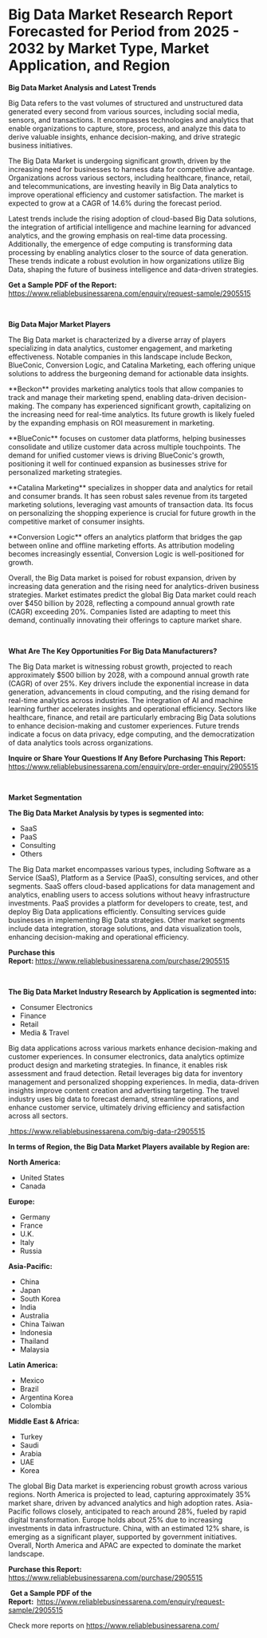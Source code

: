 <p><h1>Big Data Market Research Report Forecasted for Period from 2025 -  2032 by Market Type, Market Application, and Region</h1></p><p><strong>Big Data Market Analysis and Latest Trends</strong></p>
<p><p>Big Data refers to the vast volumes of structured and unstructured data generated every second from various sources, including social media, sensors, and transactions. It encompasses technologies and analytics that enable organizations to capture, store, process, and analyze this data to derive valuable insights, enhance decision-making, and drive strategic business initiatives.</p><p>The Big Data Market is undergoing significant growth, driven by the increasing need for businesses to harness data for competitive advantage. Organizations across various sectors, including healthcare, finance, retail, and telecommunications, are investing heavily in Big Data analytics to improve operational efficiency and customer satisfaction. The market is expected to grow at a CAGR of 14.6% during the forecast period.</p><p>Latest trends include the rising adoption of cloud-based Big Data solutions, the integration of artificial intelligence and machine learning for advanced analytics, and the growing emphasis on real-time data processing. Additionally, the emergence of edge computing is transforming data processing by enabling analytics closer to the source of data generation. These trends indicate a robust evolution in how organizations utilize Big Data, shaping the future of business intelligence and data-driven strategies.</p></p>
<p><strong>Get a Sample PDF of the Report:&nbsp;</strong> <a href="https://www.reliablebusinessarena.com/enquiry/request-sample/2905515?utm_campaign=2483&utm_medium=2&utm_source=Github&utm_content=ia&utm_term=12032025&utm_id=big-data">https://www.reliablebusinessarena.com/enquiry/request-sample/2905515</a></p>
<p>&nbsp;</p>
<p><strong>Big Data Major Market Players</strong></p>
<p><p>The Big Data market is characterized by a diverse array of players specializing in data analytics, customer engagement, and marketing effectiveness. Notable companies in this landscape include Beckon, BlueConic, Conversion Logic, and Catalina Marketing, each offering unique solutions to address the burgeoning demand for actionable data insights.</p><p>**Beckon** provides marketing analytics tools that allow companies to track and manage their marketing spend, enabling data-driven decision-making. The company has experienced significant growth, capitalizing on the increasing need for real-time analytics. Its future growth is likely fueled by the expanding emphasis on ROI measurement in marketing.</p><p>**BlueConic** focuses on customer data platforms, helping businesses consolidate and utilize customer data across multiple touchpoints. The demand for unified customer views is driving BlueConic's growth, positioning it well for continued expansion as businesses strive for personalized marketing strategies.</p><p>**Catalina Marketing** specializes in shopper data and analytics for retail and consumer brands. It has seen robust sales revenue from its targeted marketing solutions, leveraging vast amounts of transaction data. Its focus on personalizing the shopping experience is crucial for future growth in the competitive market of consumer insights.</p><p>**Conversion Logic** offers an analytics platform that bridges the gap between online and offline marketing efforts. As attribution modeling becomes increasingly essential, Conversion Logic is well-positioned for growth.</p><p>Overall, the Big Data market is poised for robust expansion, driven by increasing data generation and the rising need for analytics-driven business strategies. Market estimates predict the global Big Data market could reach over $450 billion by 2028, reflecting a compound annual growth rate (CAGR) exceeding 20%. Companies listed are adapting to meet this demand, continually innovating their offerings to capture market share.</p></p>
<p>&nbsp;</p>
<p><strong>What Are The Key Opportunities For Big Data Manufacturers?</strong></p>
<p><p>The Big Data market is witnessing robust growth, projected to reach approximately $500 billion by 2028, with a compound annual growth rate (CAGR) of over 25%. Key drivers include the exponential increase in data generation, advancements in cloud computing, and the rising demand for real-time analytics across industries. The integration of AI and machine learning further accelerates insights and operational efficiency. Sectors like healthcare, finance, and retail are particularly embracing Big Data solutions to enhance decision-making and customer experiences. Future trends indicate a focus on data privacy, edge computing, and the democratization of data analytics tools across organizations.</p></p>
<p><strong>Inquire or Share Your Questions If Any Before Purchasing This Report:</strong> <a href="https://www.reliablebusinessarena.com/enquiry/pre-order-enquiry/2905515?utm_campaign=2483&utm_medium=2&utm_source=Github&utm_content=ia&utm_term=12032025&utm_id=big-data">https://www.reliablebusinessarena.com/enquiry/pre-order-enquiry/2905515</a></p>
<p>&nbsp;</p>
<p><strong>Market Segmentation</strong></p>
<p><strong>The Big Data Market Analysis by types is segmented into:</strong></p>
<p><ul><li>SaaS</li><li>PaaS</li><li>Consulting</li><li>Others</li></ul></p>
<p><p>The Big Data market encompasses various types, including Software as a Service (SaaS), Platform as a Service (PaaS), consulting services, and other segments. SaaS offers cloud-based applications for data management and analytics, enabling users to access solutions without heavy infrastructure investments. PaaS provides a platform for developers to create, test, and deploy Big Data applications efficiently. Consulting services guide businesses in implementing Big Data strategies. Other market segments include data integration, storage solutions, and data visualization tools, enhancing decision-making and operational efficiency.</p></p>
<p><strong>Purchase this Report:&nbsp;</strong><a href="https://www.reliablebusinessarena.com/purchase/2905515?utm_campaign=2483&utm_medium=2&utm_source=Github&utm_content=ia&utm_term=12032025&utm_id=big-data">https://www.reliablebusinessarena.com/purchase/2905515</a></p>
<p>&nbsp;</p>
<p><strong>The Big Data Market Industry Research by Application is segmented into:</strong></p>
<p><ul><li>Consumer Electronics</li><li>Finance</li><li>Retail</li><li>Media & Travel</li></ul></p>
<p><p>Big data applications across various markets enhance decision-making and customer experiences. In consumer electronics, data analytics optimize product design and marketing strategies. In finance, it enables risk assessment and fraud detection. Retail leverages big data for inventory management and personalized shopping experiences. In media, data-driven insights improve content creation and advertising targeting. The travel industry uses big data to forecast demand, streamline operations, and enhance customer service, ultimately driving efficiency and satisfaction across all sectors.</p></p>
<p><a href="https://www.reliablebusinessarena.com/big-data-r2905515?utm_campaign=2483&utm_medium=2&utm_source=Github&utm_content=ia&utm_term=12032025&utm_id=big-data">&nbsp;https://www.reliablebusinessarena.com/big-data-r2905515</a></p>
<p><strong>In terms of Region, the Big Data Market Players available by Region are:</strong></p>
<p>
    <p> <strong> North America: </strong>
        <ul>
            <li>United States</li>
            <li>Canada</li>
        </ul>
        </p> 
    <p> <strong> Europe: </strong>
        <ul>
            <li>Germany</li>
            <li>France</li>
            <li>U.K.</li>
            <li>Italy</li>
            <li>Russia</li>
        </ul>
        </p> 
    <p> <strong> Asia-Pacific: </strong>
        <ul>
            <li>China</li>
            <li>Japan</li>
            <li>South Korea</li>
            <li>India</li>
            <li>Australia</li>
            <li>China Taiwan</li>
            <li>Indonesia</li>
            <li>Thailand</li>
            <li>Malaysia</li>
        </ul>
        </p> 
    <p> <strong> Latin America: </strong>
        <ul>
            <li>Mexico</li>
            <li>Brazil</li>
            <li>Argentina Korea</li>
            <li>Colombia</li>
        </ul>
        </p> 
    <p> <strong> Middle East & Africa: </strong>
        <ul>
            <li>Turkey</li>
            <li>Saudi</li>
            <li>Arabia</li>
            <li>UAE</li>
            <li>Korea</li>
        </ul>
    </p>
    </p>
<p><p>The global Big Data market is experiencing robust growth across various regions. North America is projected to lead, capturing approximately 35% market share, driven by advanced analytics and high adoption rates. Asia-Pacific follows closely, anticipated to reach around 28%, fueled by rapid digital transformation. Europe holds about 25% due to increasing investments in data infrastructure. China, with an estimated 12% share, is emerging as a significant player, supported by government initiatives. Overall, North America and APAC are expected to dominate the market landscape.</p></p>
<p><strong>Purchase this Report: </strong><a href="https://www.reliablebusinessarena.com/purchase/2905515?utm_campaign=2483&utm_medium=2&utm_source=Github&utm_content=ia&utm_term=12032025&utm_id=big-data">https://www.reliablebusinessarena.com/purchase/2905515</a></p>
<p>&nbsp;<strong>Get a Sample PDF of the Report:&nbsp;&nbsp;</strong><a href="https://www.reliablebusinessarena.com/enquiry/request-sample/2905515?utm_campaign=2483&utm_medium=2&utm_source=Github&utm_content=ia&utm_term=12032025&utm_id=big-data">https://www.reliablebusinessarena.com/enquiry/request-sample/2905515</a></p>
<p><strong></strong></p>
<p>Check more reports on <a href="https://www.reliablebusinessarena.com/?utm_campaign=2483&utm_medium=2&utm_source=Github&utm_content=ia&utm_term=12032025&utm_id=big-data">https://www.reliablebusinessarena.com/</a></p>